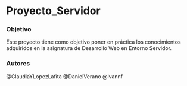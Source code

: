 # Proyecto_Servidor

### Objetivo
Este proyecto tiene como objetivo poner en práctica los conocimientos adquiridos en la asignatura de Desarrollo Web en Entorno Servidor.
### Autores

@ClaudiaYLopezLafita
@DanielVerano
@ivannf